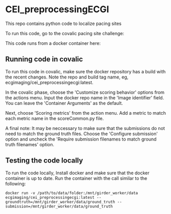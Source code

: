 # CEI_preprocessingECGI
This repo contains python code to localize pacing sites


To run this code, go to the covalic pacing site challenge:


This code runs from a docker container here:


## Running code in covalic
To run this code in covalic, make sure the docker repository has a build
with the recent changes.   Note the repo and build tag name, eg,
ecgimaging/cei_preprocessingecgi:latest.

In the covalic phase, choose the 'Customize scoring behavior' options from
the actions menu.  Input the docker repo name in the 'Image identifier'
field.  You can leave the 'Container Arguments' as the default.  

Next, choose 'Scoring metrics' from the action menu.  Add a metric to match
each metric name in the scoreCommon.py file.  

A final note: It may be neccessary to make sure that the submissions do not
need to match the ground truth files.  Choose the 'Configure submission'
option and uncheck the 'Require submission filenames to match ground truth
filenames' option.

## Testing the code locally
To run the code locally, Install docker and make sure that the docker
container is up to date.  Run the container with the call similar to
the following:

`docker run -v /path/to/data/folder:/mnt/girder_worker/data ecgimaging/cei_preprocessingecgi:latest --groundtruth=/mnt/girder_worker/data/ground_truth --submission=/mnt/girder_worker/data/ground_truth`
